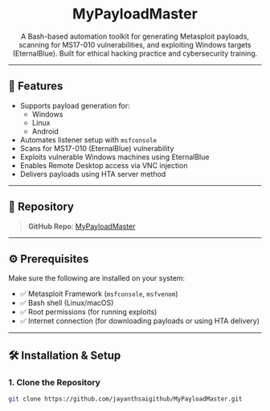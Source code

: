 <h1 align="center">MyPayloadMaster</h1>

<p align="center">
A Bash-based automation toolkit for generating Metasploit payloads, scanning for MS17-010 vulnerabilities, and exploiting Windows targets (EternalBlue). Built for ethical hacking practice and cybersecurity training.
</p>

---

## 🚀 Features

- Supports payload generation for:
  - Windows
  - Linux
  - Android
- Automates listener setup with `msfconsole`
- Scans for MS17-010 (EternalBlue) vulnerability
- Exploits vulnerable Windows machines using EternalBlue
- Enables Remote Desktop access via VNC injection
- Delivers payloads using HTA server method

---

## 📂 Repository

> **GitHub Repo**: [MyPayloadMaster](https://github.com/jayanthsaigithub/MyPayloadMaster.git)

---

## ⚙️ Prerequisites

Make sure the following are installed on your system:

- ✅ Metasploit Framework (`msfconsole`, `msfvenom`)
- ✅ Bash shell (Linux/macOS)
- ✅ Root permissions (for running exploits)
- ✅ Internet connection (for downloading payloads or using HTA delivery)

---

## 🛠️ Installation & Setup

### 1. Clone the Repository

```bash
git clone https://github.com/jayanthsaigithub/MyPayloadMaster.git
